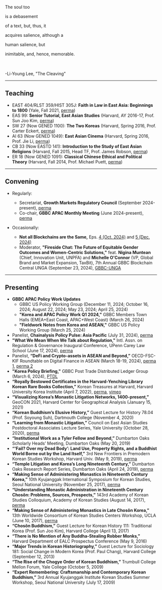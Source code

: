 The soul too

is a debasement

of a text, but, thus, it

acquires salience, although a

human salience, but

inimitable, and, hence, memorable.

<br><br>
-Li-Young Lee, "The Cleaving"

---

## Teaching

- EAST 404/RLST 359/HIST 305J: <b>Faith in Law in East Asia: Beginnings to 1800</b> (Yale, Fall 2021, [perma](https://perma.cc/RR72-9VP9))
- EAS 99: <b>Senior Tutorial, East Asian Studies</b> (Harvard, AY 2016-17, Prof. Sun Joo Kim, [perma](https://perma.cc/G685-UNNB))
- SW 27 (Now GENED 1100): <b>The Two Koreas</b> (Harvard, Spring 2016, Prof. Carter Eckert, [perma](https://perma.cc/DW8E-A92Y))
- AI 63 (Now GENED 1049): <b>East Asian Cinema</b> (Harvard, Spring 2016, Prof. Jie Li, [perma](https://perma.cc/JJ55-B2UL))
- CB 33 (Now EASTD 141): <b>Introduction to the Study of East Asian Religions</b> (Harvard, Fall 2015, Head TF, Prof. James Robson, [perma](https://perma.cc/H5H5-TTL5))
- ER 18 (Now GENED 1091): <b>Classical Chinese Ethical and Political Theory</b> (Harvard, Fall 2014, Prof. Michael Puett, [perma](https://perma.cc/HP4C-JL42))


---

## Convening

- Regularly:
    - Secretariat, <b>Growth Markets Regulatory Council</b> (September 2024-present), [perma](https://perma.cc/RRT6-69EX)
    - Co-chair, <b>GBBC APAC Monthly Meeting</b> (June 2024-present), [perma](https://perma.cc/M5CE-4UYN)

- Occasionally:
    - <b>Not all Blockchains are the Same,</b> Eps. [4 (Oct. 2024)](https://perma.cc/D6J5-RFL5) and [5 (Dec. 2024)](https://perma.cc/7KZL-DVK3)
    - Moderator, <b>"Fireside Chat: The Future of Equitable Gender Outcomes and Women-Centric Solutions,"</b> feat. <b>Nigina Muntean</b> (Chief, Innovation Unit, UNPFA) and <b>Michelle O'Connor</b> (VP, Global Brand and Market Expansion, TaxBit), 7th Annual GBBC Blockchain Central UNGA (September 23, 2024), [GBBC-UNGA](https://assets.ctfassets.net/so75yocayyva/2l2TZOUxN4a5pHCPBBe215/c826251557ee49af1ed1f86da4824377/UNGA_2024_Agenda_-_As_of_September_23.pdf)

---

## Presenting

- <b>GBBC APAC Policy Work Updates</b>
    - GBBC US Policy Working Group (December 11, 2024; October 16, 2024; August 22, 2024; May 23, 2024; April 25, 2024)
    - <b>"Korea and APAC Policy Work Q1 2024,"</b> GBBC Members Town Halls (EMEA+East Coast, APAC+West Coast) (March 26, 2024)
    - <b>"Fieldwork Notes from Korea and ASEAN,"</b> GBBC US Policy Working Group (March 25, 2024)
- Panelist, <b>Chainalysis Policy Pulse: Asia Pacific</b> (July 31, 2024), [perma](https://perma.cc/4PMB-RFQM)
- <b>"What We Mean When We Talk about Regulation,"</b> Intl. Assn. on Regulation & Governance Inaugural Conference, UPenn Carey Law School (June 17, 2024), [perma](https://perma.cc/L9YP-PH9G)
- Panelist, <b>“DeFi and Crypto-assets in ASEAN and Beyond,”</b> OECD-FSC-KIF Roundtable on Digital Finance in ASEAN (March 18-19, 2024), [perma 1](https://perma.cc/G47M-P79Q), [perma 2](https://perma.cc/99TZ-8AH4)
- <b>"Korea Policy Briefing,"</b> GBBC Post Trade Distributed Ledger Group (March 6, 2024), [PTDL](https://www.gbbc.io/initiatives/ptdl)
- <b>“Royally Bestowed Certificates in the Harvard-Yenching Library Korean Rare Books Collection,”</b> Korean Treasures at Harvard, Harvard University Korea Institute (April 7, 2022), [perma](https://perma.cc/5TWE-GGUP), [vimeo](https://vimeo.com/channels/koreantreasures)
- <b>“Visualizing Korea’s Monastic Litigation Networks, 1400-present,”</b> GeoCON 2021, Harvard Center for Geographical Analysis (January 15, 2021)
- <b>“Korean Buddhism’s Elusive History,”</b> Guest Lecture for History 78.04 (Prof. Soyoung Suh), Dartmouth College (November 4, 2020)
- <b>“Learning from Monastic Litigation,”</b> Council on East Asian Studies Postdoctoral Associates Lecture Series, Yale University (October 28, 2020), [perma](https://perma.cc/ZRM5-XTTP)
- <b>“Institutional Work as a Tyler Fellow and Beyond,”</b> Dumbarton Oaks Scholarly Heads’ Meeting, Dumbarton Oaks (May 20, 2019)
- <b>“‘Fail? Over my Dead Body’: Land Use, Property Rights, and a Buddhist World Borne out by the Land Itself,”</b> 3rd New Frontiers in Premodern Korean Studies Workshop, Harvard Univ. (May 9, 2019), [perma](https://perma.cc/J4MP-J7JJ)
- <b>“Temple Litigation and Korea’s Long Nineteenth Century,”</b> Dumbarton Oaks Research Report Series, Dumbarton Oaks (April 24, 2019), [perma](https://perma.cc/A3NY-MZFG)
- <b>“Making Sense of Administering Monastics in Nineteenth Century Korea,”</b> 10th Kyujanggak International Symposium for Korean Studies, Seoul National University (November 25, 2017), [perma](https://perma.cc/P8TJ-GBLZ)
- <b>“Understanding Monastic Administration in Nineteenth Century Chosŏn: Problems, Sources, Prospects,”</b> 143rd Academy of Korean Studies Colloquium, Academy of Korean Studies (August 14, 2017), [perma](https://perma.cc/LE9L-J2HX)
- <b>“Making Sense of Administering Monastics in Late Chosŏn Korea,”</b> 13th Worldwide Consortium of Korean Studies Centers Workshop, UCLA (June 10, 2017), [perma](https://perma.cc/E2BL-HNVQ)
- <b>“Chosŏn Buddhism,”</b> Guest Lecture for Korean History 111: Traditional Korea (Prof. Sun Joo Kim), Harvard College (April 13, 2017)
- <b>“There is No Mention of Any Buddha-Stealing Robber Monks,”</b> Harvard Department of EALC Prospectus Conference (May 9, 2016)
- <b>“Major Trends in Korean Historiography,”</b> Guest Lecture for Sociology 181: Social Change in Modern Korea (Prof. Paul Chang), Harvard College (September 12, 2013)
- <b>“The Rise of the Chogye Order of Korean Buddhism,”</b> Trumbull College Mellon Forum, Yale College (October 5, 2009)
- <b>“Expert Remembering: Craftsmanship and Contemporary Korean Buddhism,”</b> 3rd Annual Kyujanggak Institute Korean Studies Summer Workshop, Seoul National University (July 17, 2009)
